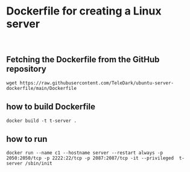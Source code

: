 # Dockerfile for creating a Linux server
</br>

## Fetching the Dockerfile from the GitHub repository
```
wget https://raw.githubusercontent.com/TeleDark/ubuntu-server-dockerfile/main/Dockerfile
```

## how to build Dockerfile
```
docker build -t t-server .
```

## how to run
```
docker run --name c1 --hostname server --restart always -p 2050:2050/tcp -p 2222:22/tcp -p 2087:2087/tcp -it --privileged  t-server /sbin/init
```
